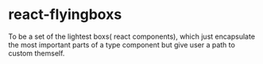 # react-flyingboxs
To be a set of the lightest boxs( react components), which just encapsulate the most important parts of a type component but give user a path to custom themself.

